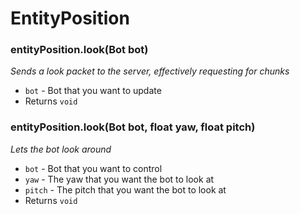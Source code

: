# EntityPosition

### entityPosition.look(Bot bot)
*Sends a look packet to the server, effectively requesting for chunks*
* `bot` - Bot that you want to update
* Returns `void`

### entityPosition.look(Bot bot, float yaw, float pitch)
*Lets the bot look around*
* `bot` - Bot that you want to control 
* `yaw` - The yaw that you want the bot to look at
* `pitch` - The pitch that you want the bot to look at
* Returns `void`